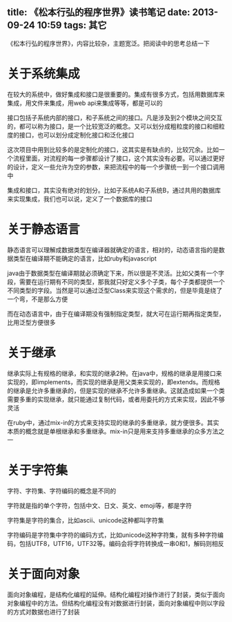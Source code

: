 title: 《松本行弘的程序世界》读书笔记
date: 2013-09-24 10:59
tags: 其它
---
《松本行弘的程序世界》，内容比较杂，主题宽泛。把阅读中的思考总结一下
<!--more-->

# 关于系统集成

在较大的系统中，做好集成和接口是很重要的。集成有很多方式，包括用数据库来集成，用文件来集成，用web api来集成等等，都是可以的 

接口包括子系统内部的接口，和子系统之间的接口。凡是涉及到2个模块之间交互的，都可以称为接口，是一个比较宽泛的概念。又可以划分成粗粒度的接口和细粒度的接口，也可以划分成定制化接口和泛化接口

这次项目中用到比较多的是定制化的接口，这其实是有缺点的，比较冗余。比如一个流程里面，对流程的每一步骤都设计了接口，这个其实没有必要。可以通过更好的设计，定义一些允许为空的参数，来把流程中的每一个步骤统一到一个接口调用中 

集成和接口，其实没有绝对的划分。比如子系统A和子系统B，通过共用的数据库来实现集成，我们也可以说，定义了一个数据库的接口 

# 关于静态语言

静态语言可以理解成数据类型在编译器就确定的语言，相对的，动态语言指的是数据类型在编译期不能确定的语言，比如ruby和javascript

java由于数据类型在编译期就必须确定下来，所以很是不灵活。比如父类有一个字段，需要在运行期有不同的类型，那我就只好定义多个子类，每个子类都提供一个不同类型的字段。当然是可以通过泛型Class<T>来实现这个需求的，但是毕竟是绕了一个弯，不是那么方便

而在动态语言中，由于在编译期没有强制指定类型，就大可在运行期再指定类型，比用泛型方便很多 

# 关于继承

继承实际上有规格的继承，和实现的继承2种。在java中，规格的继承是用接口来实现的，即implements，而实现的继承是用父类来实现的，即extends。而规格的继承是允许多重继承的，但是实现的继承不允许多重继承。这就造成如果一个类需要多重的实现继承，就只能通过复制代码，或者用委托的方式来实现，因此不够灵活

在ruby中，通过mix-in的方式来支持实现的继承的多重继承，就方便很多。其实本质的概念就是单根继承和多重继承。mix-in只是用来支持多重继承的众多方法之一 

# 关于字符集

字符、字符集、字符编码的概念是不同的

字符就是指的单个字符，包括中文、日文、英文、emoji等，都是字符

字符集是字符的集合，比如ascii、unicode这种都叫字符集 

字符编码是字符集中字符的编码方式，比如unicode这种字符集，就有多种字符编码，包括UTF8，UTF16，UTF32等。编码会将字符转换成一串0和1，解码则相反

# 关于面向对象

面向对象编程，是结构化编程的延伸。结构化编程对操作进行了封装，类似于面向对象编程中的方法。但结构化编程没有对数据进行封装，面向对象编程中则以字段的方式对数据也进行了封装